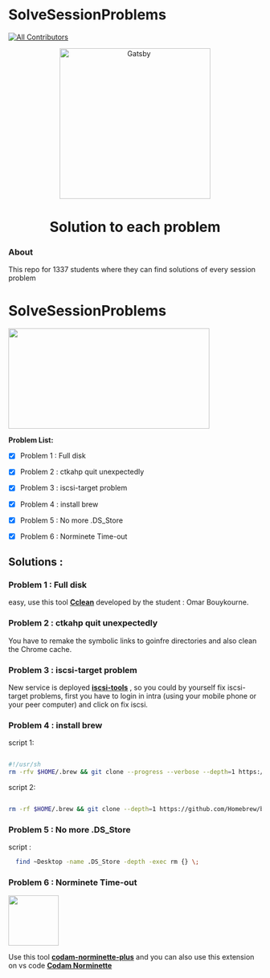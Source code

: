 # SolveSessionProblems

[![All Contributors](https://img.shields.io/badge/all_contributors-1-red.svg?style=flat-square)](#contributors-)


<p align="center">
  <a href="http://1337.ma/"Solve Session Problems">
    <img alt="Gatsby" src="https://i.imgur.com/jm1e5Hk.jpg" width="300" />
  </a>
</p>
<h1 align="center">
  Solution to each problem
</h1>

### About

This repo for 1337 students where they can find solutions of every session problem 



# SolveSessionProblems

<img src="https://images.yourstory.com/cs/wordpress/2018/02/image_2.png" width="400" height="200">



**Problem List:**

- [x] Problem 1 : Full disk
- [x] Problem 2 : ctkahp quit unexpectedly
- [x] Problem 3 : iscsi-target problem
- [x] Problem 4 : install brew 
- [x] Problem 5 : No more .DS_Store
- [x] Problem 6 : Norminete Time-out


## Solutions : 


### Problem 1 : Full disk

easy, use this tool **[Cclean](https://github.com/su-omb/Cleaner_42)** developed by the student : Omar Bouykourne.

### Problem 2 : ctkahp quit unexpectedly

You have to remake the symbolic links to goinfre directories and also clean the Chrome cache.

### Problem 3 : iscsi-target problem 

New service is deployed **[iscsi-tools](https://iscsi-tools.1337.ma)** , so you could by yourself fix iscsi-target problems, first you have to login in intra (using your mobile phone or your peer computer) and click on fix iscsi.

### Problem 4 : install brew 

script 1:
```sh

#!/usr/sh 
rm -rfv $HOME/.brew && git clone --progress --verbose --depth=1 https://github.com/Homebrew/brew $HOME/.brew && echo 'export PATH=$HOME/.brew/bin:$PATH' >> $HOME/.zshrc && source $HOME/.zshrc && brew update -v 
```

script 2:

```sh

rm -rf $HOME/.brew && git clone --depth=1 https://github.com/Homebrew/brew $HOME/.brew && export PATH=$HOME/.brew/bin:$PATH && brew update && echo "export PATH=$HOME/.brew/bin:$PATH" >> ~/.zshrc
```

### Problem 5 : No more .DS_Store

script :
```sh
  find ~Desktop -name .DS_Store -depth -exec rm {} \; 
```
### Problem 6 : Norminete Time-out

<img src="https://thijsdejong.gallerycdn.vsassets.io/extensions/thijsdejong/codam-norminette/19.10.1/1572359486186/Microsoft.VisualStudio.Services.Icons.Default" width="100" height="100">

Use this tool **[codam-norminette-plus](https://github.com/thijsdejong/codam-norminette-plus)** and you can also use this extension on vs code **[Codam Norminette](https://marketplace.visualstudio.com/items?itemName=thijsdejong.codam-norminette)**
